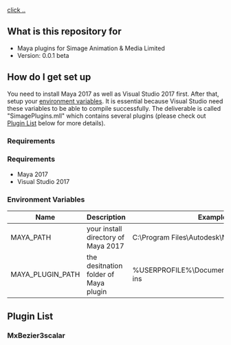 [click ..](#Re<caret>quirements)


## What is this repository for

- Maya plugins for Simage Animation & Media Limited
- Version: 0.0.1 beta

## How do I get set up

You need to install Maya 2017 as well as Visual Studio 2017 first. After that, setup your [environment variables](#enviroment-variables). It is essential because Visual Studio need these variables to be able to compile successfully. The deliverable is called "SimagePlugins.mll" which contains several plugins (please check out [Plugin List](#plugin-list) below for more details).

### Requirements
### Requirements

- Maya 2017
- Visual Studio 2017

### Environment Variables

Name | Description | Example
---------|----------|---------
 MAYA_PATH | your install directory of Maya 2017 | C:\Program Files\Autodesk\Maya2017
 MAYA_PLUGIN_PATH | the desitnation folder of Maya plugin |  %USERPROFILE%\Documents\maya\2017\plug-ins

## Plugin List

### MxBezier3scalar